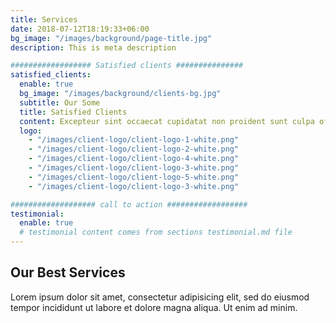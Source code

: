```yaml
---
title: Services
date: 2018-07-12T18:19:33+06:00
bg_image: "/images/background/page-title.jpg"
description: This is meta description

################## Satisfied clients ###############
satisfied_clients:
  enable: true
  bg_image: "/images/background/clients-bg.jpg"
  subtitle: Our Some
  title: Satisfied Clients
  content: Excepteur sint occaecat cupidatat non proident sunt culpa officia deserunt mollit anim id est laborum. Sed ut perspiciatis unde omnis. natus error sit voluptem accusantium doloremqu laudantium totam remaperiam eaque ipsa quae
  logo:
    - "/images/client-logo/client-logo-1-white.png"
    - "/images/client-logo/client-logo-2-white.png"
    - "/images/client-logo/client-logo-4-white.png"
    - "/images/client-logo/client-logo-3-white.png"
    - "/images/client-logo/client-logo-5-white.png"
    - "/images/client-logo/client-logo-3-white.png"

################### call to action ##################
testimonial:
  enable: true
  # testimonial content comes from sections testimonial.md file
---
```


## Our Best Services

Lorem ipsum dolor sit amet, consectetur adipisicing elit, sed do eiusmod tempor incididunt ut labore et dolore magna aliqua. Ut enim ad minim.
